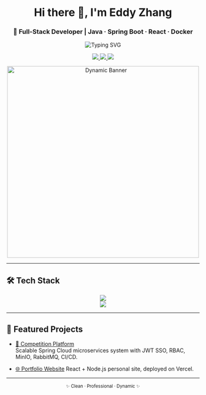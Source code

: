 <!-- GitHub Profile for yourusername -->
<div align="center">

# Hi there 👋, I'm Eddy Zhang  
### 🚀 Full-Stack Developer | Java · Spring Boot · React · Docker

<img src="https://readme-typing-svg.demolab.com?font=Fira+Code&size=22&pause=1200&color=00D1FF&center=true&vCenter=true&width=720&lines=Backend+Engineer+|+Spring+Cloud+Microservices;Full-Stack+Developer+|+React+%2B+Node.js;Cloud-Native+|+Docker+%26+CI%2FCD;Always+Learning+%7C+Open+to+Opportunities" alt="Typing SVG" />

<!-- Social badges -->
<p align="center">
  <a href="https://linkedin.com/in/eddy-shousen-zhang">
    <img src="https://img.shields.io/badge/LinkedIn-0077B5?logo=linkedin&logoColor=white&style=for-the-badge" />
  </a>
  <a href="mailto:eddy.zhang24@gmail.com">
    <img src="https://img.shields.io/badge/Gmail-D14836?logo=gmail&logoColor=white&style=for-the-badge" />
  </a>
  <a href="https://eddy-zhang.vercel.app">
    <img src="https://img.shields.io/badge/Portfolio-000000?logo=vercel&logoColor=white&style=for-the-badge" />
  </a>
</p>

<!-- Dynamic Banner / GIF -->
<p align="center">
  <img src="https://media.giphy.com/media/v1.Y2lkPTc5MGI3NjExZXh1cGttNnNkeWN0em5ibjJ6c3cxZWR4cG8wZWhubWg3MXFicWdubCZlcD12MV9naWZzX3NlYXJjaCZjdD1n/xUPGGDNsLvqsBOhuU0/giphy.gif" width="500" alt="Dynamic Banner"/>
</p>

</div>

---

## 🛠 Tech Stack
<p align="center">
  <!-- Frontend & Backend -->
  <img src="https://skillicons.dev/icons?i=java,spring,react,nodejs,ts,js,html,css" /><br/>
  <!-- DevOps & Databases -->
  <img src="https://skillicons.dev/icons?i=docker,jenkins,git,github,linux,aws,postgres,mysql,redis" />
</p>


---

## 🌟 Featured Projects
- [🚀 Competition Platform](https://github.com/ShousenZHANG/project-contest-platform)  
  Scalable Spring Cloud microservices system with JWT SSO, RBAC, MinIO, RabbitMQ, CI/CD.

- [🌐 Portfolio Website]([https://github.com/yourusername/portfolio](https://eddyzhang.vercel.app/))  
  React + Node.js personal site, deployed on Vercel.

---

<div align="center">
<sub>✨ Clean · Professional · Dynamic ✨</sub>
</div>
